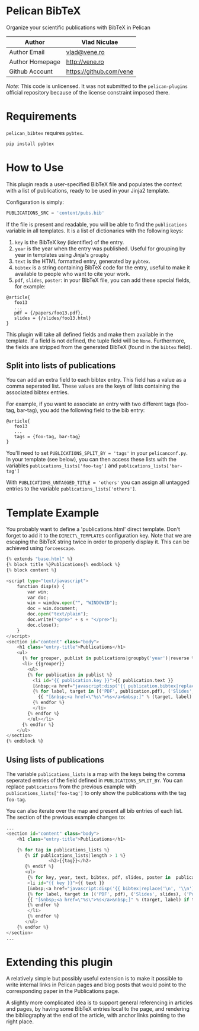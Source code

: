 Pelican BibTeX
==============

Organize your scientific publications with BibTeX in Pelican

Author          | Vlad Niculae
----------------|-----
Author Email    | vlad@vene.ro
Author Homepage | http://vene.ro
Github Account  | https://github.com/vene

*Note*: This code is unlicensed. It was not submitted to the `pelican-plugins`
official repository because of the license constraint imposed there.


Requirements
============

`pelican_bibtex` requires `pybtex`.

```bash
pip install pybtex
```

How to Use
==========

This plugin reads a user-specified BibTeX file and populates the context with
a list of publications, ready to be used in your Jinja2 template.

Configuration is simply:

```python
PUBLICATIONS_SRC = 'content/pubs.bib'
```

If the file is present and readable, you will be able to find the `publications`
variable in all templates.  It is a list of dictionaries with the following keys:

1. `key` is the BibTeX key (identifier) of the entry.
2. `year` is the year when the entry was published.  Useful for grouping by year in templates using Jinja's `groupby`
3. `text` is the HTML formatted entry, generated by `pybtex`.
4. `bibtex` is a string containing BibTeX code for the entry, useful to make it
available to people who want to cite your work.
5. `pdf`, `slides`, `poster`: in your BibTeX file, you can add these special fields,
for example:
```
@article{
   foo13
   ...
   pdf = {/papers/foo13.pdf},
   slides = {/slides/foo13.html}
}
```
This plugin will take all defined fields and make them available in the template.
If a field is not defined, the tuple field will be `None`.  Furthermore, the
fields are stripped from the generated BibTeX (found in the `bibtex` field).

Split into lists of publications
--------------------------------

You can add an extra field to each bibtex entry. This field has a value as a comma seperated list.
These values are the keys of lists containing the associated bibtex entries.

For example, if you want to associate an entry with two different tags (foo-tag, bar-tag), 
you add the following field to the bib entry:

```
@article{
   foo13
   ...
   tags = {foo-tag, bar-tag}
}
```

You'll need to set `PUBLICATIONS_SPLIT_BY = 'tags'` in your `pelicanconf.py`. In your template 
(see below), you can then access these lists with the variables `publications_lists['foo-tag']` 
and `publications_lists['bar-tag']`

With `PUBLICATIONS_UNTAGGED_TITLE = 'others'` you can assign all untagged entries 
to the variable `publications_lists['others']`.

Template Example
================

You probably want to define a 'publications.html' direct template.  Don't forget
to add it to the `DIRECT\_TEMPLATES` configuration key.  Note that we are escaping
the BibTeX string twice in order to properly display it.  This can be achieved
using `forceescape`.

```python
{% extends "base.html" %}
{% block title %}Publications{% endblock %}
{% block content %}

<script type="text/javascript">
    function disp(s) {
        var win;
        var doc;
        win = window.open("", "WINDOWID");
        doc = win.document;
        doc.open("text/plain");
        doc.write("<pre>" + s + "</pre>");
        doc.close();
    }
</script>
<section id="content" class="body">
    <h1 class="entry-title">Publications</h1>
    <ul>
      {% for grouper, publist in publications|groupby('year')|reverse %}
      <li> {{grouper}}
        <ul>
        {% for publication in publist %}
          <li id="{{ publication.key }}">{{ publication.text }}
          [&nbsp;<a href="javascript:disp('{{ publication.bibtex|replace('\n', '\\n')|escape|forceescape }}');">Bibtex</a>&nbsp;]
          {% for label, target in [('PDF', publication.pdf), ('Slides', publication.slides), ('Poster', publication.poster)] %}
            {{ "[&nbsp;<a href=\"%s\">%s</a>&nbsp;]" % (target, label) if target }}
          {% endfor %}
          </li>
        {% endfor %}
        </ul></li>
      {% endfor %}
    </ul>
</section>
{% endblock %}
```

Using lists of publications
---------------------------

The variable `publications_lists` is a map with the keys being the comma seperated entries of the field
defined in `PUBLICATIONS_SPLIT_BY`. You can replace `publications` from the previous example with
`publications_lists['foo-tag']` to only show the publications with the tag `foo-tag`. 

You can also iterate over the map and present all bib entries of each list. 
The section of the previous example changes to:

```python
...
<section id="content" class="body">
    <h1 class="entry-title">Publications</h1>

	{% for tag in publications_lists %}
	   {% if publications_lists|length > 1 %}
        		<h2>{{tag}}</h2>
	   {% endif %}
	   <ul>
	    {% for key, year, text, bibtex, pdf, slides, poster in  publications_lists[tag] %}
	    <li id="{{ key }}">{{ text }}
	    [&nbsp;<a href="javascript:disp('{{ bibtex|replace('\n', '\\n')|escape|forceescape }}');">Bibtex</a>&nbsp;]
	    {% for label, target in [('PDF', pdf), ('Slides', slides), ('Poster', poster)] %}
	    {{ "[&nbsp;<a href=\"%s\">%s</a>&nbsp;]" % (target, label) if target }}
	    {% endfor %}
	    </li>
	    {% endfor %}
	   </ul>
	{% endfor %}
</section>
...
```

Extending this plugin
=====================

A relatively simple but possibly useful extension is to make it possible to
write internal links in Pelican pages and blog posts that would point to the
corresponding paper in the Publications page.

A slightly more complicated idea is to support general referencing in articles
and pages, by having some BibTeX entries local to the page, and rendering the
bibliography at the end of the article, with anchor links pointing to the right
place.
